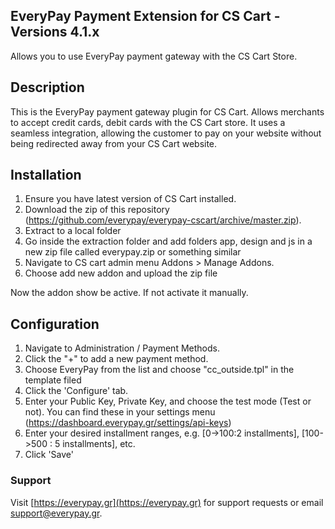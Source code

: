 ## EveryPay Payment Extension for CS Cart - Versions 4.1.x
Allows you to use EveryPay payment gateway with the CS Cart Store.

## Description

This is the EveryPay payment gateway plugin for CS Cart. Allows merchants to accept credit cards, debit cards with the CS Cart store. It uses a seamless integration, allowing the customer to pay on your website without being redirected away from your CS Cart website.

## Installation
1. Ensure you have latest version of CS Cart installed.
2. Download the zip of this repository (https://github.com/everypay/everypay-cscart/archive/master.zip).
3. Extract to a local folder
4. Go inside the extraction folder and add folders app, design and js in a new zip file called everypay.zip or something similar
5. Navigate to CS cart admin menu Addons > Manage Addons.
6. Choose add new addon and upload the zip file

Now the addon show be active. If not activate it manually.

## Configuration

1. Navigate to Administration / Payment Methods.
2. Click the "+" to add a new payment method.
3. Choose EveryPay from the list and choose "cc_outside.tpl" in the template filed
4. Click the 'Configure' tab.
5. Enter your Public Key, Private Key, and choose the test mode (Test or not). You can find these in your settings menu (https://dashboard.everypay.gr/settings/api-keys)
6. Enter your desired installment ranges, e.g. [0->100:2 installments], [100->500 : 5 installments], etc.
7. Click 'Save'

### Support

Visit [https://everypay.gr](https://everypay.gr) for support requests or email support@everypay.gr.
